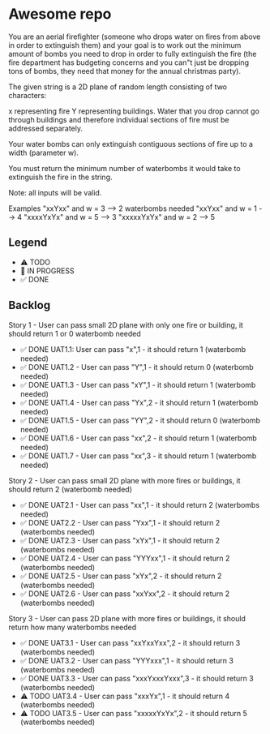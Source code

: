 # Awesome repo

You are an aerial firefighter (someone who drops water on fires from above in order to extinguish them) and your goal is to work out the minimum amount of bombs you need to drop in order to fully extinguish the fire (the fire department has budgeting concerns and you can"t just be dropping tons of bombs, they need that money for the annual christmas party).

The given string is a 2D plane of random length consisting of two characters:

x representing fire
Y representing buildings.
Water that you drop cannot go through buildings and therefore individual sections of fire must be addressed separately.

Your water bombs can only extinguish contiguous sections of fire up to a width (parameter w).

You must return the minimum number of waterbombs it would take to extinguish the fire in the string.

Note: all inputs will be valid.

Examples
"xxYxx" and w = 3      -->  2 waterbombs needed
"xxYxx" and w = 1      -->  4
"xxxxYxYx" and w = 5   -->  3
"xxxxxYxYx" and w = 2  -->  5

## Legend
- ⚠ TODO
- 🚧 IN PROGRESS
- ✅ DONE

## Backlog

Story 1 - User can pass small 2D plane with only one fire or building, it should return 1 or 0 waterbomb needed
- ✅ DONE UAT1.1: User can pass "x",1 - it should return 1 (waterbomb needed)
- ✅ DONE UAT1.2 -  User can pass "Y",1 - it should return 0 (waterbomb needed)
- ✅ DONE UAT1.3 -  User can pass "xY",1 - it should return 1 (waterbomb needed)
- ✅ DONE UAT1.4 -  User can pass "Yx",2 - it should return 1 (waterbomb needed)
- ✅ DONE UAT1.5 -  User can pass "YY",2 - it should return 0 (waterbomb needed)
- ✅ DONE UAT1.6 -  User can pass "xx",2 - it should return 1 (waterbomb needed)
- ✅ DONE UAT1.7 -  User can pass "xx",3 - it should return 1 (waterbomb needed)


Story 2 - User can pass small 2D plane with more fires or buildings, it should return 2 (waterbomb needed)
- ✅ DONE UAT2.1 -  User can pass "xx",1 - it should return 2 (waterbombs needed)
- ✅ DONE UAT2.2 -  User can pass "Yxx",1 - it should return 2 (waterbombs needed)
- ✅ DONE UAT2.3 -  User can pass "xYx",1 - it should return 2 (waterbombs needed)
- ✅ DONE UAT2.4 -  User can pass "YYYxx",1 - it should return 2 (waterbombs needed)
- ✅ DONE UAT2.5 -  User can pass "xYx",2 - it should return 2 (waterbombs needed)
- ✅ DONE UAT2.6 -  User can pass "xxYxx",2 - it should return 2 (waterbombs needed)

Story 3 - User can pass 2D plane with more fires or buildings, it should return how many waterbombs needed
- ✅ DONE UAT3.1 -  User can pass "xxYxxYxx",2 - it should return 3 (waterbombs needed)
- ✅ DONE UAT3.2 -  User can pass "YYYxxx",1 - it should return 3 (waterbombs needed)
- ✅ DONE UAT3.3 -  User can pass "xxxYxxxYxxx",3 - it should return 3 (waterbombs needed)
- ⚠ TODO UAT3.4 -  User can pass "xxxYx",1 - it should return 4 (waterbombs needed)
- ⚠ TODO UAT3.5 -  User can pass "xxxxxYxYx",2 - it should return 5 (waterbombs needed)
